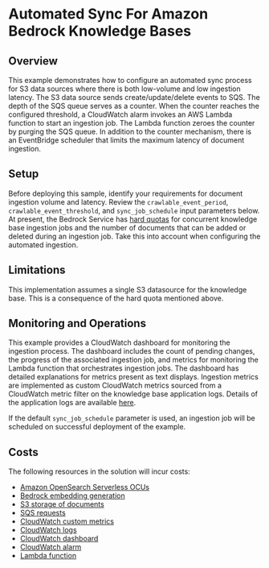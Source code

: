 # Automated Sync For Amazon Bedrock Knowledge Bases

## Overview

This example demonstrates how to configure an automated sync process for S3 data sources where there is both low-volume and low ingestion latency.  The S3 data source sends create/update/delete events to SQS.
The depth of the SQS queue serves as a counter.  When the counter reaches the configured threshold, a CloudWatch alarm invokes an AWS Lambda function to start an ingestion job.
The Lambda function zeroes the counter by purging the SQS queue.  In addition to the counter mechanism, there is an EventBridge scheduler that limits the maximum latency of document ingestion.

## Setup

Before deploying this sample, identify your requirements for document ingestion volume and latency.  Review the `crawlable_event_period`, `crawlable_event_threshold`, and `sync_job_schedule` input parameters below.  At present, the Bedrock Service has [hard quotas](https://docs.aws.amazon.com/general/latest/gr/bedrock.html#limits_bedrock) for concurrent knowledge base ingestion jobs and the number of documents that can be added or deleted during an ingestion job.  Take this into account when configuring the automated ingestion.

## Limitations

This implementation assumes a single S3 datasource for the knowledge base.  This is a consequence of the hard quota mentioned above.

## Monitoring and Operations

This example provides a CloudWatch dashboard for monitoring the ingestion process.  The dashboard includes the count of pending changes, the progress of the associated ingestion job, and metrics for monitoring the Lambda function that orchestrates ingestion jobs.  The dashboard has detailed explanations for metrics present as text displays.  Ingestion metrics are implemented as custom CloudWatch metrics sourced from a CloudWatch metric filter on the knowledge base application logs.  Details of the application logs are available [here](https://docs.aws.amazon.com/bedrock/latest/userguide/knowledge-bases-logging.html).

If the default `sync_job_schedule` parameter is used, an ingestion job will be scheduled on successful deployment of the example.

## Costs

The following resources in the solution will incur costs:
* [Amazon OpenSearch Serverless OCUs](https://aws.amazon.com/opensearch-service/pricing/)
* [Bedrock embedding generation](https://aws.amazon.com/bedrock/pricing/)
* [S3 storage of documents](https://aws.amazon.com/s3/pricing/)
* [SQS requests](https://aws.amazon.com/sqs/pricing/)
* [CloudWatch custom metrics](https://aws.amazon.com/cloudwatch/pricing/)
* [CloudWatch logs](https://aws.amazon.com/cloudwatch/pricing/)
* [CloudWatch dashboard](https://aws.amazon.com/cloudwatch/pricing/)
* [CloudWatch alarm](https://aws.amazon.com/cloudwatch/pricing/)
* [Lambda function](https://aws.amazon.com/lambda/pricing/)
